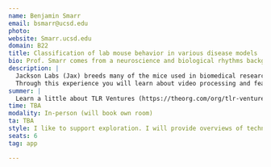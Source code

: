 ```yaml
---
name: Benjamin Smarr
email: bsmarr@ucsd.edu
photo: 
website: Smarr.ucsd.edu
domain: B22
title: Classification of lab mouse behavior in various disease models
bio: Prof. Smarr comes from a neuroscience and biological rhythms background. His lab focuses on using longitudinal data sources to develop novel analytics that reveal biologically relevant information from these data, framed by an understanding of the way biological data tend to change at different timescales. This is sometimes naturalistic, but more often related to biomedical algorithm development.
description: |
  Jackson Labs (Jax) breeds many of the mice used in biomedical research. These mice often have specific generic differences that model aspects of disease. Phenotyping these animals involves connecting changes in their genes to changes in their actual lives. This is still mostly done by hand, where someone looks and notes how excitable or stressed or attentive an animal is. But humans are error prone and slow, so there's been a rise in efforts to video capture animals in their home cages, and then use AI to identify differences in behavior. While a number of tools to support this exist now, parametrization of video data is often suboptimal or not biologically grounded, and results are often hard to visualize. TLR Ventures is a start up developing AIs to phenotype Jax mice from videos. As a new industrial partner with HDSI they are excited to see what clever solutions and tools students will come up with to improve phenotyping and or visualization tools to assist biologists who want to make use of these data. 
  Through this experience you will learn about video processing and featurization, biomedical research and biological rhythms, signal processing, and you can help decide on additional areas of focus, as in visualization, application of transformers, or anything else you might want to explore. You will also gain experience interacting with industry partners, and if you find the work compelling, possibly also a job opportunity.
summer: |
  Learn a little about TLR Ventures (https://theorg.com/org/tlr-ventures) and about Jax mice https://www.jax.org/). Please also look into automated behavior analysis. The following is a good paper giving an example of how good video analysis can uncover important classifications that were not obvious by eye or by statistical aggregation.
time: TBA
modality: In-person (will book own room)
ta: TBA
style: I like to support exploration. I will provide overviews of techniques and relevant biology, and I will help you identify goals each week. You will do that with me, so that we use this opportunity to challenge you, but also to provide an excuse for you to learn things you wanted to learn, but maybe needed data and or guidance to actually dive in. 
seats: 6
tag: app

---
```

